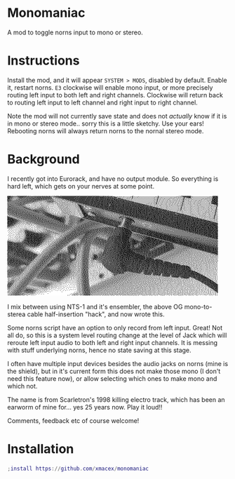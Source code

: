 # Monomaniac

A mod to toggle norns input to mono or stereo.

# Instructions

Install the mod, and it will appear `SYSTEM > MODS`, disabled by default. Enable it, restart norns. `E3` clockwise will enable mono input, or more precisely routing left input to both left and right channels. Clockwise will return back to routing left input to left channel and right input to right channel.

Note the mod will not currently save state and does not *actually* know if it is in mono or stereo mode.. sorry this is a little sketchy. Use your ears! Rebooting norns will always return norns to the nornal stereo mode.

# Background

I recently got into Eurorack, and have no output module. So everything is hard left, which gets on your nerves at some point.

![](monothering.gif)

I mix between using NTS-1 and it's ensembler, the above OG mono-to-sterea cable half-insertion "hack", and now wrote this.

Some norns script have an option to only record from left input. Great! Not all do, so this is a system level routing change at the level of Jack which will reroute left input audio to both left and right input channels. It is messing with stuff underlying norns, hence no state saving at this stage.

I often have multiple input devices besides the audio jacks on norns (mine is the shield), but in it's current form this does not make those mono (I don't need this feature now), or allow selecting which ones to make mono and which not.

The name is from Scarletron's 1998 killing electro track, which has been an earworm of mine for... yes 25 years now. Play it loud!!

Comments, feedback etc of course welcome!

# Installation

```lua
;install https://github.com/xmacex/monomaniac
```
